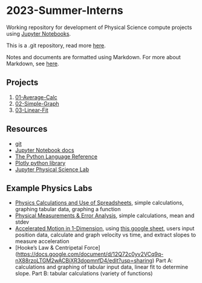# 2023-Summer-Interns

Working repository for development of Physical Science compute projects using [Jupyter Notebooks](https://jupyter.org/).

This is a .git repository, read more [here](git.md).

Notes and documents are formatted using Markdown. For more about Markdown, see [here](markdown.md).

## Projects

1. [01-Average-Calc](01-Average-Calc/)
1. [02-Simple-Graph](02-Simple-Graph/)
1. [03-Linear-Fit](03-Linear-Fit/)

## Resources
- [git](https://git-scm.com/)
-  [Jupyter Notebook docs](https://jupyter-notebook.readthedocs.io/en/stable/)
- [The Python Language Reference](https://docs.python.org/3/reference/index.html)
- [Plotly python library](https://plotly.com/python/)
- [Jupyter Physical Science Lab](https://github.com/orgs/JupyterPhysSciLab/repositories)

## Example Physics Labs
- [Physics Calculations and Use of Spreadsheets](https://docs.google.com/document/d/1BORHZHp9vZx8VRpsASbxAk6wUJTaDzGujFN3lA310oQ/edit?usp=sharing), simple calculations, graphing tabular data, graphing a function
- [Physical Measurements & Error Analysis](https://docs.google.com/document/d/1sa4lpI5kSxpxDpPUolyCu62tIIh2jlwC5H5JW26uh7Y/edit?usp=sharing), simple calculations, mean and stdev
- [Accelerated Motion in 1-Dimension](https://docs.google.com/document/d/1UI_NVD_b9sYbQM7GLs_zIqasroRZSweN0DmHiOZeG7A/edit?usp=drive_link), using [this google sheet](http://tinyurl.com/p3a-acceleration), users input position data, calculate and graph velocity vs time, and extract slopes to measure acceleration
- [Hooke’s Law & Centripetal Force] (https://docs.google.com/document/d/12Q72c0yv2VCq9q-nX88rzoLTGM2wACBiXR3dopmnfD4/edit?usp=sharing) Part A: calculations and graphing of tabular input data, linear fit to determine slope. Part B: tabular calculations (variety of functions)